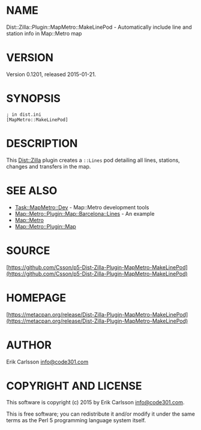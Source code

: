 # NAME

Dist::Zilla::Plugin::MapMetro::MakeLinePod - Automatically include line and station info in Map::Metro map

# VERSION

Version 0.1201, released 2015-01-21.

# SYNOPSIS

    ; in dist.ini
    [MapMetro::MakeLinePod]

# DESCRIPTION

This [Dist::Zilla](https://metacpan.org/pod/Dist::Zilla) plugin creates a `::Lines` pod detailing all lines, stations, changes and transfers in the map.

# SEE ALSO

- [Task::MapMetro::Dev](https://metacpan.org/pod/Task::MapMetro::Dev) - Map::Metro development tools
- [Map::Metro::Plugin::Map::Barcelona::Lines](https://metacpan.org/pod/Map::Metro::Plugin::Map::Barcelona::Lines) - An example
- [Map::Metro](https://metacpan.org/pod/Map::Metro)
- [Map::Metro::Plugin::Map](https://metacpan.org/pod/Map::Metro::Plugin::Map)

# SOURCE

[https://github.com/Csson/p5-Dist-Zilla-Plugin-MapMetro-MakeLinePod](https://github.com/Csson/p5-Dist-Zilla-Plugin-MapMetro-MakeLinePod)

# HOMEPAGE

[https://metacpan.org/release/Dist-Zilla-Plugin-MapMetro-MakeLinePod](https://metacpan.org/release/Dist-Zilla-Plugin-MapMetro-MakeLinePod)

# AUTHOR

Erik Carlsson <info@code301.com>

# COPYRIGHT AND LICENSE

This software is copyright (c) 2015 by Erik Carlsson <info@code301.com>.

This is free software; you can redistribute it and/or modify it under
the same terms as the Perl 5 programming language system itself.
